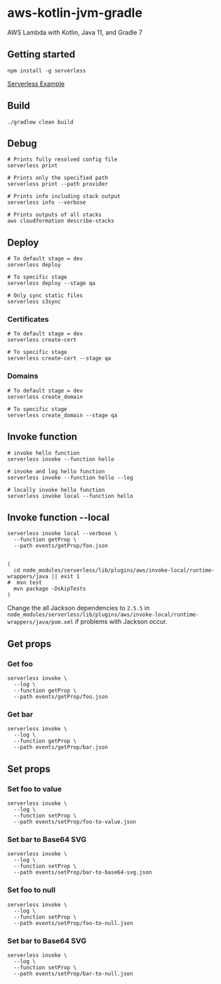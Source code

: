 # aws-kotlin-jvm-gradle

AWS Lambda with Kotlin, Java 11, and Gradle 7

## Getting started

```shell
npm install -g serverless
```

[Serverless Example](https://www.serverless.com/examples/?prod_EXAMPLES_SEARCH_GROWTH%5BrefinementList%5D%5Bplatform%5D%5B0%5D=aws&prod_EXAMPLES_SEARCH_GROWTH%5BrefinementList%5D%5Blanguage%5D%5B0%5D=node)

## Build

```shell
./gradlew clean build
```

## Debug

```shell
# Prints fully resolved config file
serverless print

# Prints only the specified path
serverless print --path provider

# Prints info including stack output
serverless info --verbose

# Prints outputs of all stacks
aws cloudformation describe-stacks
```

## Deploy

```shell
# To default stage = dev
serverless deploy

# To specific stage
serverless deploy --stage qa

# Only sync static files
serverless s3sync
```

### Certificates

```shell
# To default stage = dev 
serverless create-cert

# To specific stage
serverless create-cert --stage qa
```

### Domains

```shell
# To default stage = dev 
serverless create_domain

# To specific stage
serverless create_domain --stage qa
```

## Invoke function

```shell
# invoke hello function
serverless invoke --function hello

# invoke and log hello function
serverless invoke --function hello --log

# locally invoke hello function
serverless invoke local --function hello
```

## Invoke function --local

```shell
serverless invoke local --verbose \
  --function getProp \
  --path events/getProp/foo.json
  

(
  cd node_modules/serverless/lib/plugins/aws/invoke-local/runtime-wrappers/java || exit 1
#  mvn test
  mvn package -DskipTests
)
```

Change the all Jackson dependencies to `2.5.5` in `node_modules/serverless/lib/plugins/aws/invoke-local/runtime-wrappers/java/pom.xml` if problems with Jackson
occur.


## Get props

### Get foo

```shell
serverless invoke \
  --log \
  --function getProp \
  --path events/getProp/foo.json
```

### Get bar

```shell
serverless invoke \
  --log \
  --function getProp \
  --path events/getProp/bar.json
```

## Set props

### Set foo to value

```shell
serverless invoke \
  --log \
  --function setProp \
  --path events/setProp/foo-to-value.json
```

### Set bar to Base64 SVG

```shell
serverless invoke \
  --log \
  --function setProp \
  --path events/setProp/bar-to-base64-svg.json
```

### Set foo to null

```shell
serverless invoke \
  --log \
  --function setProp \
  --path events/setProp/foo-to-null.json
```

### Set bar to Base64 SVG

```shell
serverless invoke \
  --log \
  --function setProp \
  --path events/setProp/bar-to-null.json
```
